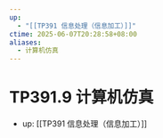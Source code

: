 ```yaml
---
up:
  - "[[TP391 信息处理（信息加工）]]"
ctime: 2025-06-07T20:28:58+08:00
aliases:
  - 计算机仿真
---
```


# TP391.9 计算机仿真

- up: [[TP391 信息处理（信息加工）]]
